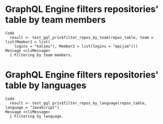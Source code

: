# GraphQL Engine filters repositories' table by team members

    Code
      result <- test_gql_priv$filter_repos_by_team(repos_table, team = list(Member1 = list(
        logins = "kalimu"), Member2 = list(logins = "epijim")))
    Message <cliMessage>
      i Filtering by team members.

# GraphQL Engine filters repositories' table by languages

    Code
      result <- test_gql_priv$filter_repos_by_language(repos_table, language = "JavaScript")
    Message <cliMessage>
      i Filtering by language.

